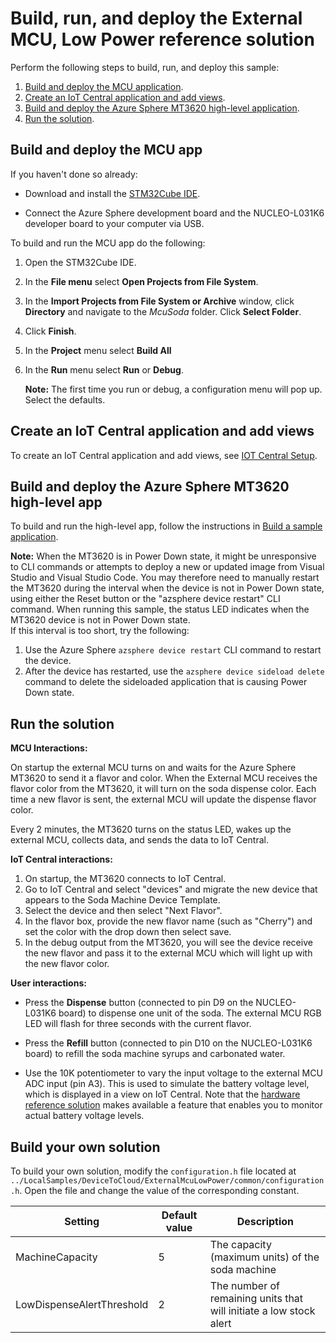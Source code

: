 # Build, run, and deploy the External MCU, Low Power reference solution

Perform the following steps to build, run, and deploy this sample:

1. [Build and deploy the MCU application](#build-and-deploy-the-mcu-app).
1. [Create an IoT Central application and add views](#create-an-iot-central-application-and-add-views).
1. [Build and deploy the Azure Sphere MT3620 high-level application](#build-and-deploy-the-azure-sphere-mt3620-high-level-app).
1. [Run the solution](#run-the-solution).

## Build and deploy the MCU app

If you haven't done so already:

- Download and install the [STM32Cube IDE](https://www.st.com/en/development-tools/stm32cubeide.html#get-software).

- Connect the Azure Sphere development board and the NUCLEO-L031K6 developer board to your computer via USB.

To build and run the MCU app do the following:

1. Open the STM32Cube IDE.
1. In the **File menu** select **Open Projects from File System**.
1. In the **Import Projects from File System or Archive** window, click **Directory** and navigate to the *McuSoda* folder. Click **Select Folder**.
1. Click **Finish**.
1. In the **Project** menu select **Build All**
1. In the **Run** menu select **Run** or **Debug**.

    **Note:**  The first time you run or debug, a configuration menu will pop up. Select the defaults.

## Create an IoT Central application and add views

To create an IoT Central application and add views, see [IOT Central Setup](./IOTCentralSetup.md).

## Build and deploy the Azure Sphere MT3620 high-level app

To build and run the high-level app, follow the instructions in [Build a sample application](../../BUILD_INSTRUCTIONS.md).

**Note:**
 When the MT3620 is in Power Down state, it might be unresponsive to CLI commands or attempts to deploy a new or updated image from Visual Studio and Visual Studio Code. You may therefore need to manually restart the MT3620 during the interval when the device is not in Power Down state, using either the Reset button or the "azsphere device restart" CLI command. 
 When running this sample, the status LED indicates when the MT3620 device is not in Power Down state.  
 If this interval is too short, try the following:

   1. Use the Azure Sphere `azsphere device restart`  CLI command to restart the device. 
   2. After the device has restarted, use the `azsphere device sideload delete` command to delete the sideloaded application that is causing Power Down state. 

## Run the solution

**MCU Interactions:**

On startup the external MCU turns on and waits for the Azure Sphere MT3620 to send it a flavor and color. When the External MCU receives the flavor color from the MT3620, it will turn on the soda dispense color. Each time a new flavor is sent, the external MCU will update the dispense flavor color.

Every 2 minutes, the MT3620 turns on the status LED, wakes up the external MCU, collects data, and sends the data to IoT Central.

**IoT Central interactions:**

1. On startup, the MT3620 connects to IoT Central.
1. Go to IoT Central and select "devices" and migrate the new device that appears to the Soda Machine Device Template.
1. Select the device and then select "Next Flavor".
1. In the flavor box, provide the new flavor name (such as "Cherry") and set the color with the drop down then select save.
1. In the debug output from the MT3620, you will see the device receive the new flavor and pass it to the external MCU which will light up with the new flavor color.

**User interactions:**

- Press the **Dispense** button (connected to pin D9 on the NUCLEO-L031K6 board) to dispense one unit of the soda. The external MCU RGB LED will flash for three seconds with the current flavor.

- Press the **Refill** button (connected to pin D10 on the NUCLEO-L031K6 board) to refill the soda machine syrups and carbonated water.

- Use the 10K potentiometer to vary the input voltage to the external MCU ADC input (pin A3). This is used to simulate the battery voltage level, which is displayed in a view on  IoT Central. 
  Note that the [hardware reference solution](https://github.com/Azure/azure-sphere-hardware-designs/tree/master/P-MT3620EXMSTLP-1-0) makes available a feature that enables you to monitor actual battery voltage levels.

## Build your own solution

To build your own solution, modify the `configuration.h` file located at `../LocalSamples/DeviceToCloud/ExternalMcuLowPower/common/configuration.h`. Open the file and change the value of the corresponding constant.

| Setting  | Default value | Description  |
| -------- |----------------| -------------|
| MachineCapacity           | 5 | The capacity (maximum units) of the soda machine |
| LowDispenseAlertThreshold | 2 | The number of remaining units that will initiate a low stock alert |
